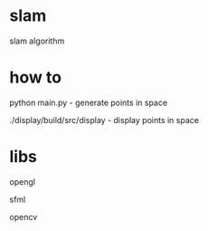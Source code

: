# slam
slam algorithm


# how to
python main.py - generate points in space

./display/build/src/display - display points in space


# libs
opengl

sfml

opencv
